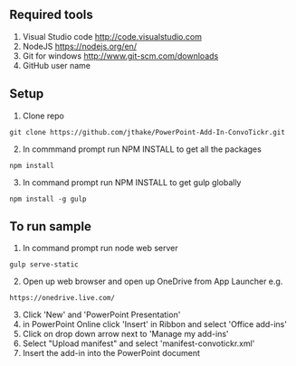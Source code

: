 Required tools
------------------------------------
1. Visual Studio code http://code.visualstudio.com
2. NodeJS https://nodejs.org/en/
3. Git for windows http://www.git-scm.com/downloads
4. GitHub user name

Setup
------------------------------------

1. Clone repo

`git clone https://github.com/jthake/PowerPoint-Add-In-ConvoTickr.git  `

2. In commmand prompt run NPM INSTALL to get all the packages

`npm install`

3. In command prompt run NPM INSTALL to get gulp globally

`npm install -g gulp`

To run sample
-------------------------------------

1. In command prompt run node web server

`gulp serve-static`

2. Open up web browser and open up OneDrive from App Launcher e.g.

`https://onedrive.live.com/`

3. Click 'New' and 'PowerPoint Presentation'
4. in PowerPoint Online click 'Insert' in Ribbon and select 'Office add-ins'
5. Click on drop down arrow next to 'Manage my add-ins'
6. Select "Upload manifest" and select 'manifest-convotickr.xml'
7. Insert the add-in into the PowerPoint document